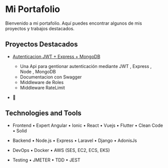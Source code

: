 # Mi Portafolio

Bienvenido a mi portafolio. Aquí puedes encontrar algunos de mis proyectos y trabajos destacados.

## Proyectos Destacados

- [Autenticacion JWT + Express + MongoDB](https://vercel-demo-one-plum.vercel.app/api-docs/)
  - Una Api para gentionar autenticación mediante JWT , Express , Node , MongoDB
  - Documentacion con Swagger
  - Middleware de Roles
  - Middleware RateLimit


- 🔭 
## Technologies and Tools
- Frontend
• Expert Angular
• Ionic
• React
• Vuejs
• Flutter
• Clean Code
• Solid

- Backend
•  Node.js
•  Express
•  Laravel
•  Django
•  AdonisJs


- DevOps
•  Docker
•  AWS (SES, EC2, ECS, EKS)

- Testing
•  JMETER
•  TDD
•  JEST

